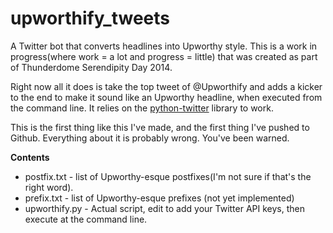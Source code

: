 upworthify_tweets
=================

A Twitter bot that converts headlines into Upworthy style. This is a work in progress(where work = a lot and progress = little) that was created as part of Thunderdome Serendipity Day 2014.

Right now all it does is take the top tweet of @Upworthify and adds a kicker to the end to make it sound like an Upworthy headline, when executed from the command line. It relies on the [python-twitter](https://github.com/bear/python-twitter) library to work. 

This is the first thing like this I've made, and the first thing I've pushed to Github. Everything about it is probably wrong. You've been warned.

**Contents**

* postfix.txt  - list of Upworthy-esque postfixes(I'm not sure if that's the right word).
* prefix.txt - list of Upworthy-esque prefixes (not yet implemented)
* upworthify.py - Actual script, edit to add your Twitter API keys, then execute at the command line.